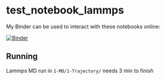 # test_notebook_lammps

My Binder can be used to interact with these notebooks online:

[![Binder](https://mybinder.org/badge_logo.svg)](https://mybinder.org/v2/gh/DLaage/ENS-2A-TMS/HEAD)

## Running

Lammps MD run in `1-MD/1-Trajectory/` needs 3 min to finish
